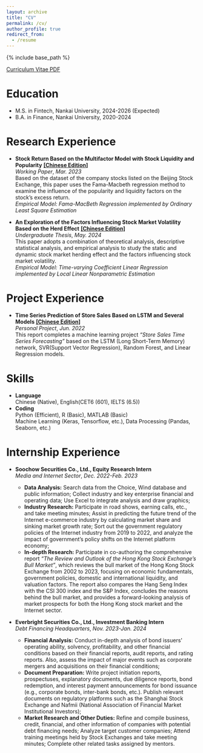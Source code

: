 ```yaml
---
layout: archive
title: "CV"
permalink: /cv/
author_profile: true
redirect_from:
  - /resume
---
```


{% include base_path %}

[Curriculum Vitae PDF](../assets/CurriculumVitae.pdf)  

Education
======
* M.S. in Fintech, Nankai University, 2024-2026 (Expected)
* B.A. in Finance, Nankai University, 2020-2024

Research Experience
======
* **Stock Return Based on the Multifactor Model with Stock Liquidity and Popularity** [**[Chinese Edition]**](../assets/知名度因子及流动性因子对股票收益率影响研究.pdf)  
  _Working Paper_, _Mar. 2023_  
  Based on the dataset of the company stocks listed on the Beijing Stock Exchange, this paper uses the Fama-Macbeth regression method to examine the influence of the popularity and liquidity factors on the stock’s excess return.  
  _Empirical Model: Fama-MacBeth Regression implemented by Ordinary Least Square Estimation_

* **An Exploration of the Factors Influencing Stock Market Volatility Based on the Herd Effect** [**[Chinese Edition]**](../assets/基于羊群效应对股票市场波动性影响因子的探究.pdf)  
  _Undergraduate Thesis_, _May. 2024_  
  This paper adopts a combination of theoretical analysis, descriptive statistical analysis, and empirical analysis to study the static and dynamic stock market herding effect and the factors influencing stock market volatility.  
  _Empirical Model: Time-varying Coefficient Linear Regression implemented by Local Linear Nonparametric Estimation_

Project Experience
======
* **Time Series Prediction of Store Sales Based on LSTM and Several Models** [**[Chinese Edition]**](../assets/2013455_李任_机器学习大作业.pdf)  
  _Personal Project_, _Jun. 2022_  
  This report completes a machine learning project _“Store Sales Time Series Forecasting”_ based on the LSTM (Long Short-Term Memory) network, SVR(Support Vector Regression), Random Forest, and Linear Regression models.

Skills
======
* **Language**  
  Chinese (Native), English(CET6 (601), IELTS (6.5))
* **Coding**  
  Python (Efficient), R (Basic), MATLAB (Basic)  
  Machine Learning (Keras, Tensorflow, etc.), Data Processing (Pandas, Seaborn, etc.)
 
Internship Experience
======
* **Soochow Securities Co., Ltd., Equity Research Intern**  
  _Media and Internet Sector_, _Dec. 2022-Feb. 2023_  
  * **Data Analysis:** Search data from the Choice, Wind database and public information; Collect industry and key enterprise financial and operating data; Use Excel to integrate analysis and draw graphics;  
  * **Industry Research:** Participate in road shows, earning calls, etc., and take meeting minutes; Assist in predicting the future trend of the Internet e-commerce industry by calculating market share and sinking market growth rate; Sort out the government regulatory policies of the Internet industry from 2019 to 2022, and analyze the impact of government’s policy shifts on the Internet platform economy;  
  * **In-depth Research:** Participate in co-authoring the comprehensive report _“The Review and Outlook of the Hong Kong Stock Exchange’s Bull Market”_, which reviews the bull market of the Hong Kong Stock Exchange from 2002 to 2023, focusing on economic fundamentals, government policies, domestic and international liquidity, and valuation factors. The report also compares the Hang Seng Index with the CSI 300 index and the S&P Index, concludes the reasons behind the bull market, and provides a forward-looking analysis of market prospects for both the Hong Kong stock market and the Internet sector.

* **Everbright Securities Co., Ltd., Investment Banking Intern**  
  _Debt Financing Headquarters_, _Nov. 2023-Jan. 2024_  
  * **Financial Analysis:** Conduct in-depth analysis of bond issuers' operating ability, solvency, profitability, and other financial conditions based on their financial reports, audit reports, and rating reports. Also, assess the impact of major events such as corporate mergers and acquisitions on their financial conditions;  
  * **Document Preparation:** Write project initiation reports, prospectuses, explanatory documents, due diligence reports, bond redemption, and interest payment announcements for bond issuance (e.g., corporate bonds, inter-bank bonds, etc.).  Publish relevant documents on regulatory platforms such as the Shanghai Stock Exchange and Nafmii (National Association of Financial Market Institutional Investors);  
  * **Market Research and Other Duties:** Refine and compile business, credit, financial, and other information of companies with potential debt financing needs; Analyze target customer companies; Attend training meetings held by Stock Exchanges and take meeting minutes; Complete other related tasks assigned by mentors.

